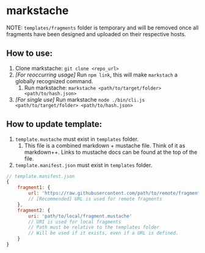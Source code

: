 # markstache

NOTE: `templates/fragments` folder is temporary and will be removed once all fragments have been designed and uploaded on their respective hosts.

## How to use: 

1. Clone markstache: `git clone <repo_url>`
2. _[For reoccurring usage]_ Run `npm link`, this will make `markstach` a globally recognized command. 
    1. Run markstache: `markstache <path/to/target/folder> <path/to/hash.json>`
3. _[For single use]_ Run markstache `node ./bin/cli.js <path/to/target/folder> <path/to/hash.json>`

## How to update template: 

1. `template.mustache` must exist in `templates` folder.
    1. This file is a combined markdown + mustache file. Think of it as markdown++. Links to mustache docs can be found at the top of the file.
2. `template.manifest.json` must exist in `templates` folder.

```js
// template.manifest.json
{
    fragment1: {
        url: 'https://raw.githubusercontent.com/path/to/remote/fragment.mustache' 
        // [Recommended] URL is used for remote fragments 
    },
    fragment2: {
        uri: 'path/to/local/fragment.mustache'
        // URI is used for local fragments
        // Path must be relative to the templates folder
        // Will be used if it exists, even if a URL is defined.
    }
}
```
